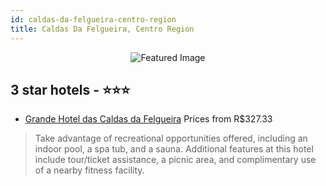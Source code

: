 ```yaml
---
id: caldas-da-felgueira-centro-region
title: Caldas Da Felgueira, Centro Region
---
```


<center><img src="https://i.travelapi.com/hotels/3000000/2550000/2541000/2540952/d1a2111f_z.jpg" alt="Featured Image" /></center>


##  3 star hotels - ⭐️⭐️⭐️

-    [Grande Hotel das Caldas da Felgueira](https://us.hurb.com/hotels/caldas-da-felgueira/grande-hotel-das-caldas-da-felgueira-JNP-JP951605?cmp=18055) Prices from R$327.33
   > Take advantage of recreational opportunities offered, including an indoor pool, a spa tub, and a sauna. Additional features at this hotel include tour/ticket assistance, a picnic area, and complimentary use of a nearby fitness facility.
